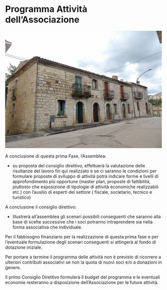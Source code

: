 # Programma Attività dell’Associazione

![Image of SGL](/masonry/1/rustico_casale_e_casa_di_corte-in-vendita-a-san_giovanni_lipioni.jpg)

A conclusione di questa prima Fase, l’Assemblea:

* su proposta del consiglio direttivo, effettuerà la valutazione delle risultanze del lavoro fin qui realizzato e se ci saranno le condizioni per formulare proposte di sviluppo di attività potrà indicare forme e livelli di approfondimento più opportune (master plan, proposte di fattibilità, piuttosto che esposizione di tipologie di attività economiche realizzabili etc.) con l’ausilio di esperti del settore ( fiscale, societario, tecnico e turistico)

A conclusione il consiglio direttivo:

* Illustrerà all’assemblea gli scenari possibili conseguenti che saranno alla base di scelte successive che i soci potranno intraprendere sia nella forma associativa che individuale.

Per il fabbisogno finanziario per la realizzazione di questa prima fase e per l’eventuale
formulazione degli scenari conseguenti si attingerà al fondo di dotazione iniziale.

Per portare a termine il programma delle attività non è previsto di ricorrere a ulteriori contributi
associativi se non la quota di nuovi soci e/o a donazioni in genere.

Il primo Consiglio Direttivo formulerà il budget del programma e le eventuali economie
resteranno a disposizione dell’Associazione per le future attività.